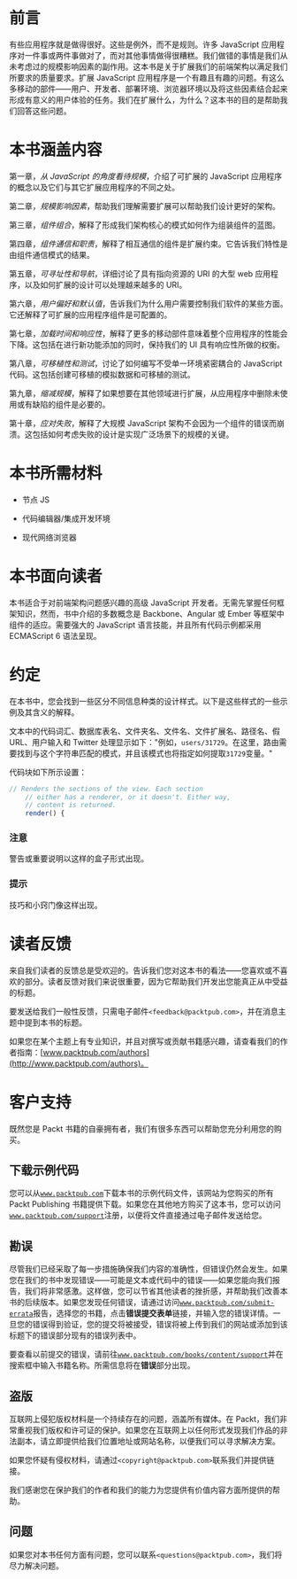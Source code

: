 # 前言

有些应用程序就是做得很好。这些是例外，而不是规则。许多 JavaScript 应用程序对一件事或两件事做对了，而对其他事情做得很糟糕。我们做错的事情是我们从未考虑过的规模影响因素的副作用。这本书是关于扩展我们的前端架构以满足我们所要求的质量要求。扩展 JavaScript 应用程序是一个有趣且有趣的问题。有这么多移动的部件——用户、开发者、部署环境、浏览器环境以及将这些因素结合起来形成有意义的用户体验的任务。我们在扩展什么，为什么？这本书的目的是帮助我们回答这些问题。

# 本书涵盖内容

第一章，*从 JavaScript 的角度看待规模*，介绍了可扩展的 JavaScript 应用程序的概念以及它们与其它扩展应用程序的不同之处。

第二章，*规模影响因素*，帮助我们理解需要扩展可以帮助我们设计更好的架构。

第三章，*组件组合*，解释了形成我们架构核心的模式如何作为组装组件的蓝图。

第四章，*组件通信和职责*，解释了相互通信的组件是扩展约束。它告诉我们特性是由组件通信模式的结果。

第五章，*可寻址性和导航*，详细讨论了具有指向资源的 URI 的大型 web 应用程序，以及如何扩展的设计可以处理越来越多的 URI。

第六章，*用户偏好和默认值*，告诉我们为什么用户需要控制我们软件的某些方面。它还解释了可扩展的应用程序组件是可配置的。

第七章，*加载时间和响应性*，解释了更多的移动部件意味着整个应用程序的性能会下降。这包括在进行新功能添加的同时，保持我们的 UI 具有响应性所做的权衡。

第八章，*可移植性和测试*，讨论了如何编写不受单一环境紧密耦合的 JavaScript 代码。这包括创建可移植的模拟数据和可移植的测试。

第九章，*缩减规模*，解释了如果想要在其他领域进行扩展，从应用程序中删除未使用或有缺陷的组件是必要的。

第十章，*应对失败*，解释了大规模 JavaScript 架构不会因为一个组件的错误而崩溃。这包括如何考虑失败的设计是实现广泛场景下的规模的关键。

# 本书所需材料

+   节点 JS

+   代码编辑器/集成开发环境

+   现代网络浏览器

# 本书面向读者

本书适合于对前端架构问题感兴趣的高级 JavaScript 开发者。无需先掌握任何框架知识，然而，书中介绍的多数概念是 Backbone、Angular 或 Ember 等框架中组件的适应。需要强大的 JavaScript 语言技能，并且所有代码示例都采用 ECMAScript 6 语法呈现。

# 约定

在本书中，您会找到一些区分不同信息种类的设计样式。以下是这些样式的一些示例及其含义的解释。

文本中的代码词汇、数据库表名、文件夹名、文件名、文件扩展名、路径名、假 URL、用户输入和 Twitter 处理显示如下："例如，`users/31729`。在这里，路由需要找到与这个字符串匹配的模式，并且该模式也将指定如何提取`31729`变量。"

代码块如下所示设置：

```js
// Renders the sections of the view. Each section
    // either has a renderer, or it doesn't. Either way,
    // content is returned.
    render() {
```

### 注意

警告或重要说明以这样的盒子形式出现。

### 提示

技巧和小窍门像这样出现。

# 读者反馈

来自我们读者的反馈总是受欢迎的。告诉我们您对这本书的看法——您喜欢或不喜欢的部分。读者反馈对我们来说很重要，因为它帮助我们开发出您能真正从中受益的标题。

要发送给我们一般性反馈，只需电子邮件`<feedback@packtpub.com>`，并在消息主题中提到本书的标题。

如果您在某个主题上有专业知识，并且对撰写或贡献书籍感兴趣，请查看我们的作者指南：[www.packtpub.com/authors](http://www.packtpub.com/authors)。

# 客户支持

既然您是 Packt 书籍的自豪拥有者，我们有很多东西可以帮助您充分利用您的购买。

## 下载示例代码

您可以从[`www.packtpub.com`](http://www.packtpub.com)下载本书的示例代码文件，该网站为您购买的所有 Packt Publishing 书籍提供下载。如果您在其他地方购买了这本书，您可以访问[`www.packtpub.com/support`](http://www.packtpub.com/support)注册，以便将文件直接通过电子邮件发送给您。

## 勘误

尽管我们已经采取了每一步措施确保我们内容的准确性，但错误仍然会发生。如果您在我们的书中发现错误——可能是文本或代码中的错误——如果您能向我们报告，我们将非常感激。这样做，您可以节省其他读者的挫折感，并帮助我们改善本书的后续版本。如果您发现任何错误，请通过访问[`www.packtpub.com/submit-errata`](http://www.packtpub.com/submit-errata)报告，选择您的书籍，点击**错误提交表单**链接，并输入您的错误详情。一旦您的错误得到验证，您的提交将被接受，错误将被上传到我们的网站或添加到该标题下的错误部分现有的错误列表中。

要查看以前提交的错误，请前往[`www.packtpub.com/books/content/support`](https://www.packtpub.com/books/content/support)并在搜索框中输入书籍名称。所需信息将在**错误**部分出现。

## 盗版

互联网上侵犯版权材料是一个持续存在的问题，涵盖所有媒体。在 Packt，我们非常重视我们版权和许可证的保护。如果您在互联网上以任何形式发现我们作品的非法副本，请立即提供给我们位置地址或网站名称，以便我们可以寻求解决方案。

如果您怀疑有侵权材料，请通过`<copyright@packtpub.com>`联系我们并提供链接。

我们感谢您在保护我们的作者和我们的能力为您提供有价值内容方面所提供的帮助。

## 问题

如果您对本书任何方面有问题，您可以联系`<questions@packtpub.com>`，我们将尽力解决问题。
